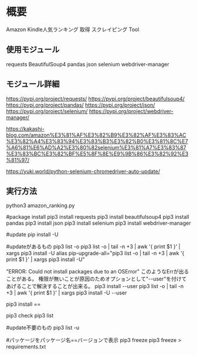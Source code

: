 # 概要
Amazon Kindle人気ランキング 取得
スクレイピング Tool

## 使用モジュール
requests
BeautifulSoup4
pandas 
json
selenium
webdriver-manager

## モジュール詳細
https://pypi.org/project/requests/
https://pypi.org/project/beautifulsoup4/
https://pypi.org/project/pandas/
https://pypi.org/project/json/
https://pypi.org/project/selenium/
https://pypi.org/project/webdriver-manager/

https://kakashi-blog.com/amazon%E3%81%AF%E3%82%B9%E3%82%AF%E3%83%AC%E3%82%A4%E3%83%94%E3%83%B3%E3%82%B0%E3%81%8C%E7%A6%81%E6%AD%A2%E3%80%82selenium%E3%81%A7%E3%83%87%E3%83%BC%E3%82%BF%E5%8F%8E%E9%9B%86%E3%82%92%E3%81%97/

https://yuki.world/python-selenium-chromedriver-auto-update/


## 実行方法
python3 amazon_ranking.py

#package install
pip3 install requests
pip3 install beautifulsoup4
pip3 install pandas 
pip3 install json
pip3 install selenium
pip3 install webdriver-manager

#update
pip install -U <package-name>

#updateがあるもの
pip3 list -o
pip3 list -o | tail -n +3 | awk '{ print $1 }' | xargs pip3 install -U
alias pip-upgrade-all="pip3 list -o | tail -n +3 | awk '{ print \$1 }' | xargs pip3 install -U"

"ERROR: Could not install packages due to an OSError"
このようなErrが出ることがある。
権限が無いことが原因のためオプションとして"--user"を付けてあげることで解決することが出来る。
pip3 install <package-name> --user
pip3 list -o | tail -n +3 | awk '{ print $1 }' | xargs pip3 install -U --user

pip3 install <package-name>==<version>

pip3 check
pip3 list

#update不要のもの
pip3 list -u


#パッケージをパッケージ名==バージョンで表示
pip3 freeze
pip3 freeze > requirements.txt

